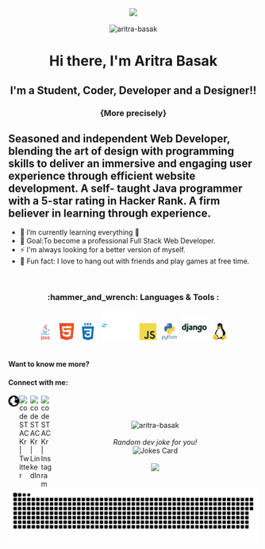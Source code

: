 <div align="center" > <img  src="https://github.com/Aritra-Basak/Repo_items/blob/main/hello-there-hi.gif" /> </div>
<p align="center"> <img src="https://komarev.com/ghpvc/?username=aritra-basak&label=Profile%20views&color=0e75b6&style=flat" alt="aritra-basak" /> </p>
<h1 align="center"> Hi there, I'm Aritra Basak </h1> 
<h2 align="center">I'm a Student, Coder, Developer and a Designer!!</h2>
<h3 align='center'>{More precisely}</h3>
<h2> Seasoned and independent Web Developer, blending the art of design with programming skills to deliver an immersive and engaging user experience through efficient website development. A self- taught Java programmer with a 5-star rating in Hacker Rank. A firm believer in learning through experience.</h2>

- 🌱 I’m currently learning everything 🤣
- 🥅 Goal:To become a professional Full Stack Web Developer.
- ⚡ I'm always looking for a better version of myself.
- 👯 Fun fact: I love to hang out with friends and play games at free time.
<br>

<div align="center">
  
 <h3> :hammer_and_wrench: Languages & Tools :</h3>
<img src="https://github.com/devicons/devicon/blob/master/icons/java/java-original-wordmark.svg" title="Java" alt="Java" width="35" height="35"/>&nbsp;
<img src="https://github.com/devicons/devicon/blob/master/icons/html5/html5-original.svg" title="HTML5" alt="HTML" width="35" height="35"/>&nbsp;
<img src="https://github.com/devicons/devicon/blob/master/icons/css3/css3-plain-wordmark.svg"  title="CSS3" alt="CSS" width="35" height="35"/>&nbsp;
<img src="https://github.com/devicons/devicon/blob/master/icons/tailwindcss/tailwindcss-original-wordmark.svg" title="tailwind" alt="tailwind" width="70" height="60"/>&nbsp;
<img src="https://github.com/devicons/devicon/blob/master/icons/javascript/javascript-original.svg" title="JavaScript" alt="JavaScript" width="35" height="35"/>&nbsp;
<img src="https://github.com/devicons/devicon/blob/master/icons/python/python-original-wordmark.svg" title="Python" alt="Python" width="35" height="35"/>&nbsp;
<img src="https://github.com/devicons/devicon/blob/master/icons/django/django-plain-wordmark.svg" title="django" alt="django" width="50" height="50"/>&nbsp;
<img src="https://github.com/devicons/devicon/blob/master/icons/linux/linux-original.svg" title="linux" alt="linux" width="35" height="35"/>&nbsp;

</div>

<br>

<h4>Want to know me more?</h4>
<h4>Connect with me:</h4>

[<img align="left" alt="codeSTACKr.com" width="22px" src="https://raw.githubusercontent.com/iconic/open-iconic/master/svg/globe.svg" />][website]
[<img align="left" alt="codeSTACKr | Twitter" width="22px" src="https://cdn.jsdelivr.net/npm/simple-icons@v3/icons/twitter.svg" />][twitter]
[<img align="left" alt="codeSTACKr | LinkedIn" width="22px" src="https://cdn.jsdelivr.net/npm/simple-icons@v3/icons/linkedin.svg" />][linkedin]
[<img align="left" alt="codeSTACKr | Instagram" width="22px" src="https://cdn.jsdelivr.net/npm/simple-icons@v3/icons/instagram.svg" />][instagram]

<br>

[website]: https://aritra-basak.github.io/Main/Portfolio/index.html
[twitter]: https://mobile.twitter.com/im_aritra10
[instagram]: https://www.instagram.com/mr._.aritra
[linkedin]: https://www.linkedin.com/in/aritra-basak-java-web-dev

<br>


<br>
<div align="center"><img  src="https://github-readme-streak-stats.herokuapp.com/?user=aritra-basak&" alt="aritra-basak" /></div>
<br>

<div align="center"><i>Random dev joke for you!</i><br> <img src="https://readme-jokes.vercel.app/api?hideBorder"alt="Jokes Card"/> </div>
<br>

<div align="center"> <img src="https://github.com/Aritra-Basak/Repo_items/blob/main/coding.gif" /> </div>

<a href=#><img src="contributions.svg"></a>




